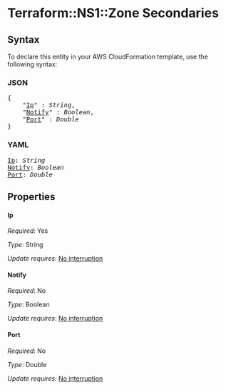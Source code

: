 # Terraform::NS1::Zone Secondaries

## Syntax

To declare this entity in your AWS CloudFormation template, use the following syntax:

### JSON

<pre>
{
    "<a href="#ip" title="Ip">Ip</a>" : <i>String</i>,
    "<a href="#notify" title="Notify">Notify</a>" : <i>Boolean</i>,
    "<a href="#port" title="Port">Port</a>" : <i>Double</i>
}
</pre>

### YAML

<pre>
<a href="#ip" title="Ip">Ip</a>: <i>String</i>
<a href="#notify" title="Notify">Notify</a>: <i>Boolean</i>
<a href="#port" title="Port">Port</a>: <i>Double</i>
</pre>

## Properties

#### Ip

_Required_: Yes

_Type_: String

_Update requires_: [No interruption](https://docs.aws.amazon.com/AWSCloudFormation/latest/UserGuide/using-cfn-updating-stacks-update-behaviors.html#update-no-interrupt)

#### Notify

_Required_: No

_Type_: Boolean

_Update requires_: [No interruption](https://docs.aws.amazon.com/AWSCloudFormation/latest/UserGuide/using-cfn-updating-stacks-update-behaviors.html#update-no-interrupt)

#### Port

_Required_: No

_Type_: Double

_Update requires_: [No interruption](https://docs.aws.amazon.com/AWSCloudFormation/latest/UserGuide/using-cfn-updating-stacks-update-behaviors.html#update-no-interrupt)

